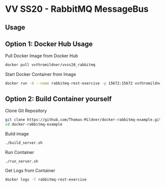 # VV SS20 - RabbitMQ MessageBus

## Usage

## Option 1: Docker Hub Usage

Pull Docker Image from Docker Hub

```bash
docker pull vvthromildner/vvss20_rabbitmq
```

Start Docker Container from Image

```bash
docker run -d --name rabbitmq-rest-exercise -p 15672:15672 vvthromildner/vvss20_rabbitmq
```

## Option 2: Build Container yourself

Clone Git Repository

```bash
git clone https://github.com/Thomas-Mildner/docker-rabbitmq-example.git
cd docker-rabbitmq-example
```

Build image

```bash
./build_server.sh
```

Run Container

```bash
./run_server.sh
```

Get Logs from Container

```bash
docker logs -f rabbitmq-rest-exercise
```